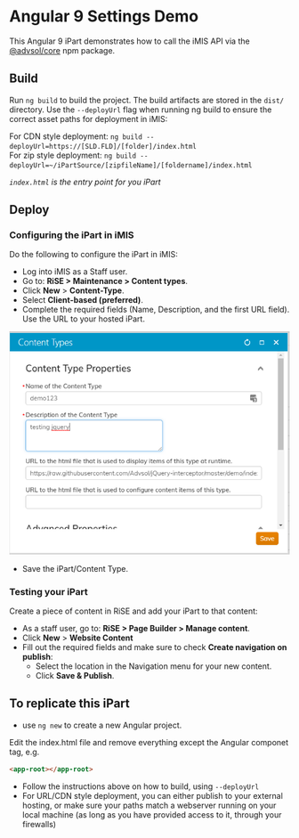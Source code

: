 # Angular 9 Settings Demo
This Angular 9 iPart demonstrates how to call the iMIS API via the [@advsol/core](https://www.npmjs.com/package/@advsol/core) npm package.

## Build
Run `ng build` to build the project. The build artifacts are stored in the `dist/` directory. Use the `--deployUrl` flag when running ng build to ensure the correct asset paths for deployment in iMIS:

For CDN style deployment:
`ng build --deployUrl=https://[SLD.FLD]/[folder]/index.html `  
For zip style deployment:
`ng build --deployUrl=~/iPartSource/[zipfileName]/[foldername]/index.html `

_`index.html` is the entry point for you iPart_

## Deploy

### Configuring the iPart in iMIS
Do the following to configure the iPart in iMIS:
 - Log into iMIS as a Staff user.
 - Go to: **RiSE > Maintenance > Content types**.
 - Click **New** > **Content-Type**.
 - Select **Client-based (preferred)**.
 - Complete the required fields (Name, Description, and the first URL field). Use the URL to your hosted iPart.
 
![content type screen shot](https://raw.githubusercontent.com/Advsol/jQuery-interceptor/master/images/content-type.PNG)
 - Save the iPart/Content Type.

### Testing your iPart

Create a piece of content in RiSE and add your iPart to that content:

 - As a staff user, go to: **RiSE > Page Builder > Manage content**.
 - Click **New** > **Website Content**
 - Fill out the required fields and make sure to check **Create navigation on publish**:
	 - Select the location in the Navigation menu for your new content.
	 - Click **Save & Publish**.
 


## To replicate this iPart 
- use `ng new` to create a new Angular project.

Edit the index.html file and remove everything except the Angular componet tag, e.g.
```html
<app-root></app-root>
```
- Follow the instructions above on how to build, using `--deployUrl`
- For URL/CDN style deployment, you can either publish to your external hosting, or make sure your paths match a webserver running on your local machine (as long as you have provided access to it, through your firewalls)


